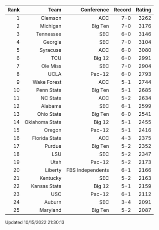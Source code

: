 | Rank  | Team                 | Conference           | Record   | Rating |
| ---:  | ---:                 | ---:                 | ---:     | ---:   |
| 1     | Clemson              | ACC                  | 7-0      | 3262   |
| 2     | Michigan             | Big Ten              | 7-0      | 3176   |
| 3     | Tennessee            | SEC                  | 6-0      | 3146   |
| 4     | Georgia              | SEC                  | 7-0      | 3104   |
| 5     | Syracuse             | ACC                  | 6-0      | 3080   |
| 6     | TCU                  | Big 12               | 6-0      | 2991   |
| 7     | Ole Miss             | SEC                  | 7-0      | 2904   |
| 8     | UCLA                 | Pac-12               | 6-0      | 2793   |
| 9     | Wake Forest          | ACC                  | 5-1      | 2744   |
| 10    | Penn State           | Big Ten              | 5-1      | 2685   |
| 11    | NC State             | ACC                  | 5-2      | 2634   |
| 12    | Alabama              | SEC                  | 6-1      | 2599   |
| 13    | Ohio State           | Big Ten              | 6-0      | 2541   |
| 14    | Oklahoma State       | Big 12               | 5-1      | 2455   |
| 15    | Oregon               | Pac-12               | 5-1      | 2416   |
| 16    | Florida State        | ACC                  | 4-3      | 2375   |
| 17    | Purdue               | Big Ten              | 5-2      | 2352   |
| 18    | LSU                  | SEC                  | 5-2      | 2347   |
| 19    | Utah                 | Pac-12               | 5-2      | 2173   |
| 20    | Liberty              | FBS Independents     | 6-1      | 2166   |
| 21    | Kentucky             | SEC                  | 5-2      | 2163   |
| 22    | Kansas State         | Big 12               | 5-1      | 2159   |
| 23    | USC                  | Pac-12               | 6-1      | 2112   |
| 24    | Auburn               | SEC                  | 3-4      | 2091   |
| 25    | Maryland             | Big Ten              | 5-2      | 2087   |

Updated 10/15/2022 21:30:13
